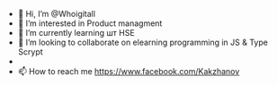 - 👋 Hi, I’m @Whoigitall
- 👀 I’m interested in  Product managment
- 🌱 I’m currently learning  шт HSE 
- 💞️ I’m looking to collaborate on elearning programming in JS & Type Scrypt
- 
- 📫 How to reach me  https://www.facebook.com/Kakzhanov

<!---
Whoigitall/Whoigitall is a ✨ special ✨ repository because its `README.md` (this file) appears on your GitHub profile.
You can click the Preview link to take a look at your changes.
--->
